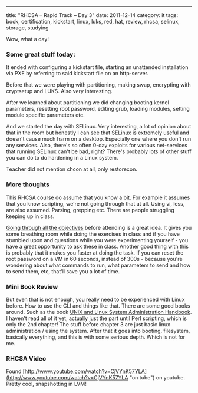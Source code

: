 ---
title: "RHCSA – Rapid Track – Day 3"
date: 2011-12-14
category: it
tags: book, certification, kickstart, linux, luks, red, hat, review, rhcsa, selinux, storage, studying

Wow, what a day!

### Some great stuff today:

It ended with configuring a kickstart file, starting an unattended installation via PXE by referring to said kickstart file on an http-server.

Before that we were playing with partitioning, making swap, encrypting with cryptsetup and LUKS. Also very interesting.

After we learned about partitioning we did changing booting kernel parameters, resetting root password, editing grub, loading modules, setting module specific parameters etc.

And we started the day with SELinux. Very interesting, a lot of opinion about that in the room but honestly I can see that SELinux is extremely useful and doesn't cause much harm on a desktop. Especially one where you don't run any services. Also, there's so often 0-day exploits for various net-services that running SELinux can't be bad, right? There's probably lots of other stuff you can do to do hardening in a Linux system.

Teacher did not mention chcon at all, only restorecon.

### More thoughts

This RHCSA course do assume that you know a bit. For example it assumes that you know scripting, we're not going through that at all. Using vi, less, are also assumed. Parsing, grepping etc. There are people struggling keeping up in class.

[Going through all the objectives](http://www.guldmyr.com/blog/rhcsa-preparation/ "Red Hat Certification – RHCSA – Preparation") before attending is a great idea. It gives you some breathing room while doing the exercises in class and if you have stumbled upon and questions while you were experimenting yourself - you have a great opportunity to ask these in class. Another good thing with this is probably that it makes you faster at doing the task. If you can reset the root password on a VM in 60 seconds, instead of 300s - because you're wondering about what commands to run, what parameters to send and how to send them, etc, that'll save you a lot of time.

### Mini Book Review

But even that is not enough, you really need to be experienced with Linux before. How to use the CLI and things like that. There are some good books around. Such as the book [UNIX and Linux System Administration Handbook](http://www.amazon.com/UNIX-Linux-System-Administration-Handbook/dp/0131480057 "Link to Amazon."). I haven't read all of it yet, actually just the part until Perl scripting, which is only the 2nd chapter! The stuff before chapter 3 are just basic linux administration / using the system. After that it goes into booting, filesystem, basically everything, and this is with some serious depth. Which is not for me.

### RHCSA Video

Found [http://www.youtube.com/watch?v=CjVYnK57YLA](http://www.youtube.com/watch?v=CjVYnK57YLA "on tube") on youtube. Pretty cool, snapshotting in LVM!
